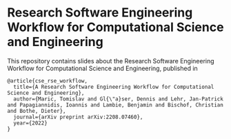 # Research Software Engineering Workflow for Computational Science and Engineering

This repository contains slides about the Research Software Engineering Workflow for Computational Science and Engineering, published in 

```
@article{cse_rse_workflow,
  title={A Research Software Engineering Workflow for Computational Science and Engineering},
  author={Maric, Tomislav and Gl{\"a}ser, Dennis and Lehr, Jan-Patrick and Papagiannidis, Ioannis and Lambie, Benjamin and Bischof, Christian and Bothe, Dieter},
  journal={arXiv preprint arXiv:2208.07460},
  year={2022}
}
```
